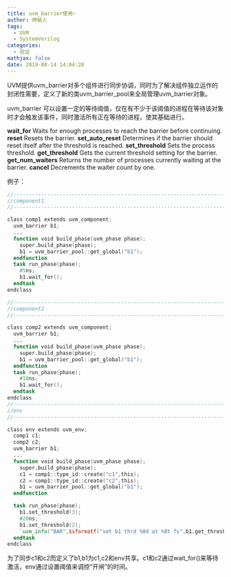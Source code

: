 ```yaml
---
title: uvm_barrier使用~
author: 神秘人
tags:
  - UVM
  - SystemVerilog
categories:
  - 验证
mathjax: false
date: 2019-08-14 14:04:28
---
```


UVM提供uvm_barrier对多个组件进行同步协调，同时为了解决组件独立运作的封闭性需要，定义了新的类uvm_barrier_pool来全局管理uvm_barrier对象。

uvm_barrier 可以设置一定的等待阈值，仅在有不少于该阈值的进程在等待该对象时才会触发该事件，同时激活所有正在等待的进程，使其基础进行。 

**wait_for**	              Waits for enough processes to reach the barrier before continuing.
**reset**	                    Resets the barrier.
**set_auto_reset**	   Determines if the barrier should reset itself after the threshold is reached.
**set_threshold**	     Sets the process threshold.
**get_threshold**	     Gets the current threshold setting for the barrier.
**get_num_waiters**	Returns the number of processes currently waiting at the barrier.
**cancel**	                   Decrements the waiter count by one.


例子：

```verilog
//----------------------------------------------------------------------
//component1
//----------------------------------------------------------------------

class comp1 extends uvm_component;
  uvm_barrier b1;
  ...
  function void build_phase(uvm_phase phase);
    super.build_phase(phase);
    b1 = uvm_barrier_pool::get_global("b1");
  endfunction
  task run_phase(phase);
    #5ns;
    b1.wait_for();
  endtask
endclass

//----------------------------------------------------------------------
//component2
//----------------------------------------------------------------------

class comp2 extends uvm_component;
  uvm_barrier b1;
  ...
  function void build_phase(uvm_phase phase);
    super.build_phase(phase);
    b1 = uvm_barrier_pool::get_global("b1");
  endfunction
  task run_phase(phase);
    #10ns;
    b1.wait_for();
  endtask
endclass
//----------------------------------------------------------------------
//env
//----------------------------------------------------------------------

class env extends uvm_env;
  comp1 c1;
  comp2 c2;
  uvm_barrier b1;
  ...
  function void build_phase(uvm_phase phase);
    super.build_phase(phase);
    c1 = comp1::type_id::create("c1",this);
    c2 = comp1::type_id::create("c2",this);
    b1 = uvm_barrier_pool::get_global("b1");
  endfunction

  task run_phase(phase);
    b1.set_threshold(3);
    #20ns;
    b1.set_threshold(2);
    `uvm_info("BAR",$sformatf("set b1 thrd %0d at %0t fs",b1.get_threshold(),$time),UVM_NONE)
  endtask
endclass
```
为了同步c1和c2而定义了b1,b1为c1,c2和env共享。c1和c2通过wait_for()来等待激活，env通过设置阈值来调控“开闸”的时间。
